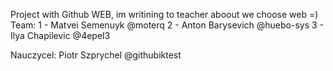 Project with Github
WEB, im writining to teacher aboout we choose web =)
Team:
1 - Matvei Semenuyk @moterq
2 - Anton Barysevich @huebo-sys
3 - Ilya Chapilevic @4epel3

Nauczycel: Piotr Szprychel
@githubiktest
